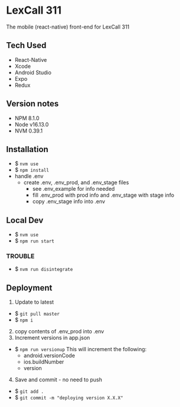 # LexCall 311

The mobile (react-native) front-end for LexCall 311

## Tech Used
* React-Native
* Xcode
* Android Studio
* Expo
* Redux

## Version notes
* NPM 8.1.0
* Node v16.13.0
* NVM  0.39.1

## Installation
* $ `nvm use` 
* $ `npm install`
* handle .env
  * create .env, .env_prod, and .env_stage files
    * see .env_example for info needed
    * fill .env_prod with prod info and .env_stage with stage info
    * copy .env_stage info into .env

## Local Dev
* $ `nvm use`
* $ `npm run start`

### TROUBLE 
* $ `nvm run disintegrate`

## Deployment
1. Update to latest
  * $ `git pull master`
  * $ `npm i`
2. copy contents of .env_prod into .env
3. Increment versions in app.json
  * $ `npm run versionup`
    This will increment the following:
    * android.versionCode
    * ios.buildNumber
    * version
4. Save and commit - no need to push
  * $ `git add .`
  * $ `git commit -m "deploying version X.X.X"`
